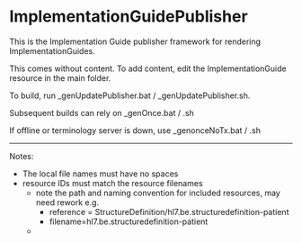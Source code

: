 # ImplementationGuidePublisher



This is the Implementation Guide publisher framework for rendering ImplementationGuides.

This comes without content. To add content, edit the ImplementationGuide resource in the main folder.

To build, run _genUpdatePublisher.bat / _genUpdatePublisher.sh.

Subsequent builds can rely on _genOnce.bat / .sh

If offline or terminology server is down, use _genonceNoTx.bat / .sh





---

Notes:

* The local file names must have no spaces
* resource IDs must match the resource filenames
  * note the path and naming convention for included resources, may need rework e.g. 
    * reference = StructureDefinition/hl7.be.structuredefinition-patient
    * filename=hl7.be.structuredefinition-patient
  * 